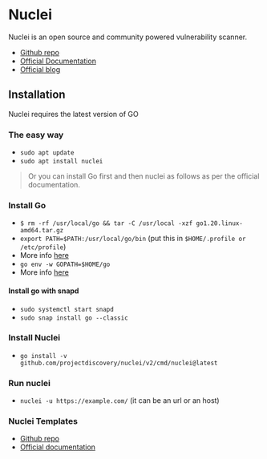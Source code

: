 # Nuclei

Nuclei is an open source and community powered vulnerability scanner.

- [Github repo](https://github.com/projectdiscovery/nuclei)
- [Official Documentation](https://nuclei.projectdiscovery.io/nuclei/get-started/)
- [Official blog](https://blog.projectdiscovery.io/)

## Installation

Nuclei requires the latest version of GO

### The easy way

- `sudo apt update`
- `sudo apt install nuclei`

> Or you can install Go first and then nuclei as follows as per the official documentation.

### Install Go

- `$ rm -rf /usr/local/go && tar -C /usr/local -xzf go1.20.linux-amd64.tar.gz`
- `export PATH=$PATH:/usr/local/go/bin` (put this in `$HOME/.profile or /etc/profile`)
- More info [here](https://go.dev/doc/install)
- `go env -w GOPATH=$HOME/go`
- More info [here](https://github.com/golang/go/wiki/SettingGOPATH)

#### Install go with snapd

- `sudo systemctl start snapd`
- `sudo snap install go --classic`

### Install Nuclei

- `go install -v github.com/projectdiscovery/nuclei/v2/cmd/nuclei@latest`

### Run nuclei

- `nuclei -u https://example.com/` (it can be an url or an host)

### Nuclei Templates

- [Github repo](https://github.com/projectdiscovery/nuclei-templates)
- [Official documentation](https://nuclei.projectdiscovery.io/templating-guide/)
